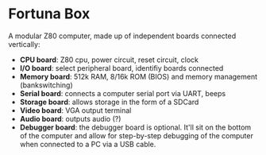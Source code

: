 # Fortuna Box

A modular Z80 computer, made up of independent boards connected vertically:

* **CPU board**: Z80 cpu, power circuit, reset circuit, clock
* **I/O board**: select peripheral board, identifiy boards connected
* **Memory board**: 512k RAM, 8/16k ROM (BIOS) and memory management (bankswitching)
* **Serial board**: connects a computer serial port via UART, beeps
* **Storage board**: allows storage in the form of a SDCard
* **Video board**: VGA output terminal
* **Audio board**: outputs audio (?)
* **Debugger board**: the debugger board is optional. It'll sit on the bottom of the computer and allow for step-by-step debugging of the computer when connected to a PC via a USB cable.
